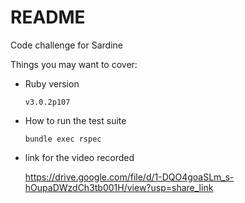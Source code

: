 # README

Code challenge for Sardine

Things you may want to cover:

* Ruby version

  `v3.0.2p107`

* How to run the test suite

  `bundle exec rspec`

* link for the video recorded

    https://drive.google.com/file/d/1-DQO4goaSLm_s-hOupaDWzdCh3tb001H/view?usp=share_link

